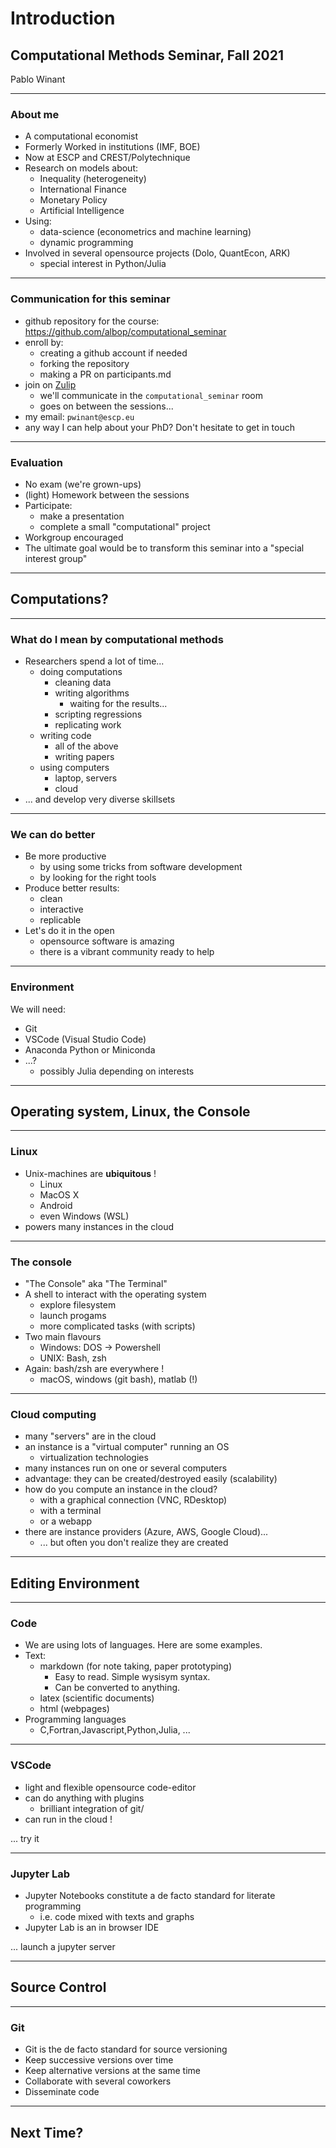 # Introduction

## Computational Methods Seminar, Fall 2021

Pablo Winant

----

### About me

- A computational economist
- Formerly Worked in institutions (IMF, BOE)
- Now at ESCP and CREST/Polytechnique
- Research on models about:
    - Inequality (heterogeneity)
    - International Finance
    - Monetary Policy
    - Artificial Intelligence
- Using:
  - data-science (econometrics and machine learning)
  - dynamic programming
- Involved in several opensource projects (Dolo, QuantEcon, ARK)
  - special interest in Python/Julia

----

### Communication for this seminar

- github repository for the course: https://github.com/albop/computational_seminar
- enroll by:
  - creating a github account if needed
  - forking the repository
  - making a PR on participants.md
- join on [Zulip](econforge.zulipchat.org)
  - we'll communicate in the `computational_seminar` room
  - goes on between the sessions...
- my email: `pwinant@escp.eu`
- any way I can help about your PhD? Don't hesitate to get in touch

----

### Evaluation

- No exam (we're grown-ups)
- (light) Homework between the sessions
- Participate:
  - make a presentation
  - complete a small "computational" project
- Workgroup encouraged
- The ultimate goal would be to transform this seminar into a "special interest group"

---

## Computations?

----

### What do I mean by computational methods

- Researchers spend a lot of time...
  - doing computations
    - cleaning data
    - writing algorithms
      - waiting for the results...
    - scripting regressions
    - replicating work
  - writing code
    - all of the above
    - writing papers
  - using computers
    - laptop, servers
    - cloud
- ... and develop very diverse skillsets

----

### We can do better

- Be more productive
  - by using some tricks from software development
  - by looking for the right tools
- Produce better results:
  - clean
  - interactive
  - replicable
- Let's do it in the open
  - opensource software is amazing
  - there is a vibrant community ready to help

----

### Environment

We will need:
- Git
- VSCode (Visual Studio Code)
- Anaconda Python or Miniconda
- ...?
  - possibly Julia depending on interests

---

## Operating system, Linux, the Console

----

### Linux

- Unix-machines are __ubiquitous__ !
  - Linux
  - MacOS X
  - Android
  - even Windows (WSL)
- powers many instances in the cloud

----

### The console

- "The Console" aka "The Terminal"
- A shell to interact with the operating system
  - explore filesystem
  - launch progams
  - more complicated tasks (with scripts)
- Two main flavours
  - Windows: DOS -> Powershell
  - UNIX: Bash, zsh
- Again: bash/zsh are everywhere !
  - macOS, windows (git bash), matlab (!)

----

### Cloud computing

- many "servers" are in the cloud
- an instance is a "virtual computer" running an OS
  - virtualization technologies
- many instances run on one or several computers
- advantage: they can be created/destroyed easily (scalability)
- how do you compute an instance in the cloud?
  - with a graphical connection (VNC, RDesktop)
  - with a terminal
  - or a webapp
- there are instance providers (Azure, AWS, Google Cloud)...
  - ... but often you don't realize they are created

---

## Editing Environment

----

### Code

- We are using lots of languages. Here are some examples.
- Text:
  - markdown (for note taking, paper prototyping)
    - Easy to read. Simple wysisym syntax.
    - Can be converted to anything.
  - latex (scientific documents)
  - html (webpages)
- Programming languages
  - C,Fortran,Javascript,Python,Julia, ...

----

### VSCode

- light and flexible opensource code-editor
- can do anything with plugins
  - brilliant integration of git/ 
- can run in the cloud !

... try it

----

### Jupyter Lab

- Jupyter Notebooks constitute a de facto standard for literate programming
  - i.e. code mixed with texts and graphs
- Jupyter Lab is an in browser IDE

... launch a jupyter server

---

## Source Control


----

### Git

- Git is the de facto standard for source versioning
- Keep successive versions over time
- Keep alternative versions at the same time
- Collaborate with several coworkers
- Disseminate code

---

## Next Time?